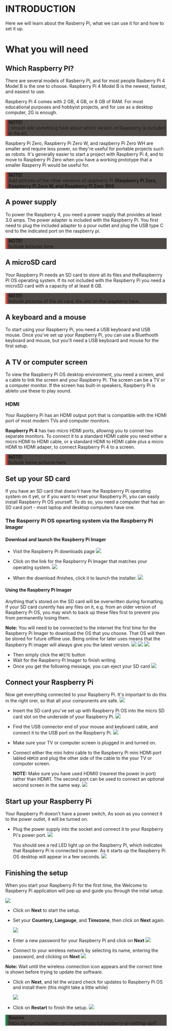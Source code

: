 # INTRODUCTION

Here we will learn about the Rasberry Pi, what we can use it for and how to set it up. 

# What you will need 
## Which Raspberry PI? 
There are several models of Rasberry Pi, and for most people Rasberry Pi 4 Model B is the one to choose. Raspberry Pi 4 Model B is the newest, fastest, and easiest to use. 

Raspberry Pi 4 comes with 2 GB, 4 GB, or 8 GB of RAM. For most educational purposes and hobbyist projects, and for use as a desktop computer, 2G is enough.  
<div style="background-color: #4d4745; border-left: 6px solid #f44333; padding-left: 4px;">
  <p><strong>NOTE!<br/></strong> I should add something here about which version of Raspberry is included in the kit.</p>
</div>
Raspbery Pi Zero, Raspberry Pi Zero W, and raspberry Pi Zero WH are smaller and require less power, so they're useful for portable projects such as robots. It's generally easier to start a project with Raspberry Pi 4, and to move to Raspberry Pi Zero when you have a working prototype that a smaller Rasperry Pi would be useful for. 
<div style="background-color: #4d4745; border-left: 6px solid #f44333; padding-left: 4px;">
  <p><strong>NOTE! <br/></strong> 
  Add pictures of the other versions of raspberry Pi <strong>(Raspberry Pi Zero, Raspberry Pi Zero W, and Raspberry Pi Zero WH) </strong>
  </p>
</div>

## A power supply 
To power the Raspberry 4, you need a power supply that provides at least 3.0 amps. The power adapter is included with the Raspberry Pi. You first need to plug the included adapter to a pour outlet and plug the USB type C end to the indicated port on the raspberry pi.  
<div style="background-color: #4d4745; border-left: 6px solid #f44333; padding-left: 4px;">
  <p><strong>NOTE!</strong> <br/>
  Include pictures here 
  </p>
</div>

## A microSD card 
Your Raspberry Pi needs an SD card to store all its files and theRaspberrry PI OS operating system. If its not included with the Raspberry Pi you need a microSD card with a capacity of at least 8 GB. 
<div style="background-color: #4d4745; border-left: 6px solid #f44333; padding-left: 4px;">
  <p><strong>NOTE!</strong> <br/>
  Include pictures of the sd card, the slot on the raspberry here 
  </p>
</div>

## A keyboard and a mouse 
To start using your Raspberry Pi, you need a USB keyboard and USB mouse. Once you've set up your Raspberry Pi, you can use a Bluethooth keyboard and mouse, but you'll need a USB keyboard and mouse for the first setup. 

## A TV or computer screen 
To view the Raspberry Pi OS desktop environment, you need a screen, and a cable to link the screen and your Raspberry Pi. The screen can be a TV or a computer monitor. If the screen has built-in speakers, Raspberry Pi is ableto use these to play sound. 

### HDMI 
Your Raspberry Pi has an HDMI output port that is compatible with the HDMI port of most modern TVs and computer monitors. 

**Raspberry Pi 4** has two micro HDMI ports, allowing you to connet two separate monitors. To connect it to a standard HDMI cable you need either a micro HDMI to HDMI cable, or a standard HDMI to HDMI cable plus a micro HDMI to HDMI adaper, to connect Raspberry Pi 4 to a screen. 
<div style="background-color: #4d4745; border-left: 6px solid #f44333; padding-left: 4px;">
  <p><strong>NOTE!</strong> <br/>
  Include some pictures here.
  </p>
</div>

## Set up your SD card 
If you have an SD card that doesn't have the Raspberrry Pi operating system on it yet, or if you want to reset your Raspberry Pi, you can easily install Raspberry Pi OS yourself. To do so, you need a computer that has an SD card port - most laptop and desktop computers have one. 

### The Rasperry Pi OS opearting system via the Raspberry Pi Imager 
#### Download and launch the Raspberry Pi Imager 
* Visit the Raspberry Pi downloads page 
![](./img/img1.png)
* Click on the link for the Raspberrry Pi Imager that matches your operating system. 
![](./img/img2.png)

* When the download ifnishes, click it to launch the installer. 
![](./img/img3.png)


#### Using the Raspberry Pi Imager 
Anything that's stored on the SD card will be overwritten during formatting. If your SD card curently has any files on it, e.g. from an older version of Raspberry Pi OS, you may wish to back up these files first to prevent you from permanently losing them. 

**Note:** You will need to be connected to the internet the first time for the Raspberry Pi Imager to download the OS that you choose. That OS will then be stored for future offline use. Being online for later uses means that the Raspberry Pi imager will always give you the latest version. 
![](./img/img4.png)
![](./img/img5.png)
![](./img/img6.png)
* Then simply click the `WRITE` button 
* Wait for the Raspberry Pi Imager to finish writing 
* Once you get the following message, you can eject your SD card 
![](./img/img7.png)

## Connect your Raspberry Pi 
Now get everything connected to your Raspberry Pi. It's important to do this in the right orer, so that all your components are safe. 
![](./img/img8.png)
* Insert the SD card you've set up with Raspberry Pi OS into the micro SD card slot on the underside of your Raspberry Pi. 
![](./img/img9.png)

 * Find the USB connector end of your mouse and keyboard cable, and connect it to the USB port on the Raspberry Pi. 
 ![](./img/img10.png)
 * Make sure your TV or computer screen is plugged in and turned on. 
 * Connect either the mini hdmi cable to the Raspberry Pi mini HDMI port labled `HDMI0` and plug the other side of the cable to the your TV or computer screen. 
 
   **NOTE:** Make sure you have used HDMI0 (nearest the power in port) rather than HDMI1. The second port can be used to connect an optional second screen in the same way. 
   ![](./img/img11.png)

## Start up your Raspberry Pi 

Your Raspberry Pi doesn't have a power switch, As soon as you connect it to the power outlet, it will be turned on. 
* Plug the power supply into the socket and connect it to your Raspberry Pi's power port. 
![](./img/img12.png)

  You should see a red LED light up on the Raspberry Pi, which indicates that Raspberry Pi is connected to power. As it starts up the Raspberry Pi OS desktop will appear in a few seconds. 
![](./img/img13.png)

## Finishing the setup 

When you start your Raspberry Pi for the first time, the Welcome to Raspberry Pi application will pop up and guide you through the inital setup. 

  ![](./img/img14.png)
* Click on **Next** to start the setup. 
* Set your **Countery, Langauge**, and **Timezone**, then click on **Next** again. 

  ![](./img/img15.png)
* Enter a new password for your Raspberry Pi and click on **Next** 
![](./img/img16.png)
* Connect to your wireless network by selecting its name, entering the password, and clicking on **Next** 
![](./img/img17.png)

**Note:** Wait until the wireless connection icon appears and the correct time is shown before trying to update the software. 

* Click on **Next**, and let the wizard check for updates to Raspberry Pi OS and install them (this might take a little while) 

  ![](./img/img18.png)
* Click on **Restart** to finish the setup. 
![](./img/img19.png)


<div style="background-color: #4d4745; border-left: 6px solid #098f3e; padding-left: 4px;">
  <p><strong>Source<br/></strong>https://projects.raspberrypi.org/en/projects/raspberry-pi-setting-up/0</p>
</div>
